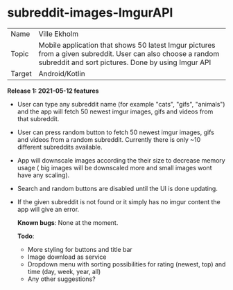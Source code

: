 # subreddit-images-ImgurAPI

|                  |                                                                                                                                                                                                                                                                            |
| ---------------- | -------------------------------------------------------------------------------------------------------------------------------------------------------------------------------------------------------------------------------------------------------------------------- |
| Name             | Ville Ekholm                                                                                                                                                                                                                                                              |
| Topic            | Mobile application that shows 50 latest Imgur pictures from a given subreddit. User can also choose a random subreddit and sort pictures. Done by using Imgur API |
| Target           | Android/Kotlin                                                                                                                                                                                                                                                              |

**Release 1: 2021-05-12 features**


  - User can type any subreddit name (for example "cats", "gifs", "animals") and the app will fetch 50 newest imgur images, gifs and videos from that subreddit.
  - User can press random button to fetch 50 newest imgur images, gifs and videos from a random subreddit. Currently there is only ~10 different subreddits available.
  - App will downscale images according the their size to decrease memory usage ( big images will be downscaled more and small images wont have any scaling).
  - Search and random buttons are disabled until the UI is done updating.
  - If the given subreddit is not found or it simply has no imgur content the app will give an error.

    **Known bugs**: None at the moment.

    **Todo**:
      - More styling for buttons and title bar
      - Image download as service
      - Dropdown menu with sorting possibilities for rating (newest, top) and time (day, week, year, all)
      - Any other suggestions?


